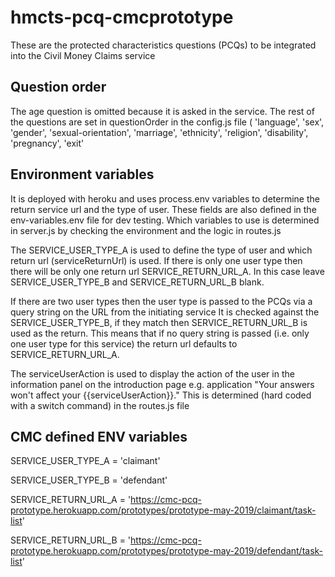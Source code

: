 # hmcts-pcq-cmcprototype #
These are the protected characteristics questions (PCQs) to be integrated into the Civil Money Claims service

## Question order ##

The age question is omitted because it is asked in the service. The rest of the questions are set in questionOrder in the config.js file (  'language',
  'sex',
  'gender',
  'sexual-orientation',
  'marriage',
  'ethnicity',
  'religion',
  'disability',
  'pregnancy',
  'exit'

## Environment variables ##

It is deployed with heroku and uses process.env variables to determine the return service url and the type of user. These fields are also defined in the env-variables.env file for dev testing. Which variables to use is determined in server.js by checking the environment and the logic in routes.js

The SERVICE_USER_TYPE_A is used to define the type of user and which return url (serviceReturnUrl) is used. If there is only one user type then there will be only one return url SERVICE_RETURN_URL_A. In this case leave SERVICE_USER_TYPE_B and SERVICE_RETURN_URL_B blank.

If there are two user types then the user type is passed to the PCQs via a query string on the URL from the initiating service It is checked against the SERVICE_USER_TYPE_B, if they match then SERVICE_RETURN_URL_B is used as the return. This means that if no query string is passed (i.e. only one user type for this service) the return url defaults to SERVICE_RETURN_URL_A.

The serviceUserAction is used to display the action of the user in the information panel on the introduction page e.g. application
"Your answers won't affect your {{serviceUserAction}}."  This is determined (hard coded with a switch command) in the routes.js file

## CMC defined ENV variables ##
SERVICE_USER_TYPE_A = 'claimant'

SERVICE_USER_TYPE_B = 'defendant'

SERVICE_RETURN_URL_A = 'https://cmc-pcq-prototype.herokuapp.com/prototypes/prototype-may-2019/claimant/task-list'

SERVICE_RETURN_URL_B = 'https://cmc-pcq-prototype.herokuapp.com/prototypes/prototype-may-2019/defendant/task-list'
